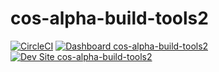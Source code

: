 # cos-alpha-build-tools2

[![CircleCI](https://circleci.com/gh/greg-1-anderson/cos-alpha-build-tools2.svg?style=shield)](https://circleci.com/gh/greg-1-anderson/cos-alpha-build-tools2)
[![Dashboard cos-alpha-build-tools2](https://img.shields.io/badge/dashboard-cos_alpha_build_tools2-yellow.svg)](https://dashboard.pantheon.io/sites/9b02b059-05e4-4a98-86df-9d168f7fa66a#dev/code)
[![Dev Site cos-alpha-build-tools2](https://img.shields.io/badge/site-cos_alpha_build_tools2-blue.svg)](http://dev-cos-alpha-build-tools2.pantheonsite.io/)